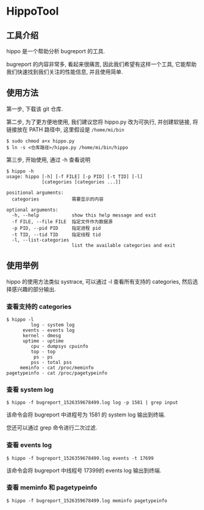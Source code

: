 # HippoTool

## 工具介绍

hippo 是一个帮助分析 bugreport 的工具. 

bugreport 的内容非常多, 看起来很痛苦, 因此我们希望有这样一个工具, 它能帮助我们快速找到我们关注的性能信息, 并且使用简单.

## 使用方法

第一步, 下载该 git 仓库.

第二步, 为了更方便地使用, 我们建议您将 hippo.py 改为可执行, 并创建软链接, 将链接放在 PATH 路径中, 这里假设是 `/home/mi/bin`

```
$ sudo chmod a+x hippo.py
$ ln -s <仓库路径>/hippo.py /home/mi/bin/hippo
```

第三步, 开始使用, 通过 -h 查看说明

```
$ hippo -h
usage: hippo [-h] [-f FILE] [-p PID] [-t TID] [-l]
             [categories [categories ...]]

positional arguments:
  categories            需要显示的内容

optional arguments:
  -h, --help            show this help message and exit
  -f FILE, --file FILE  指定文件作为数据源
  -p PID, --pid PID     指定进程 pid
  -t TID, --tid TID     指定线程 tid
  -l, --list-categories
                        list the available categories and exit
```

## 使用举例

hippo 的使用方法类似 systrace, 可以通过 -l 查看所有支持的 categories, 然后选择感兴趣的部分输出.

### 查看支持的 categories

```
$ hippo -l
         log - system log
      events - events log
      kernel - dmesg
      uptime - uptime
         cpu - dumpsys cpuinfo
         top - top
          ps - ps
         pss - total pss
     meminfo - cat /proc/meminfo
pagetypeinfo - cat /proc/pagetypeinfo
```

### 查看 system log

```
$ hippo -f bugreport_1526359678499.log log -p 1581 | grep input
```

该命令会将 bugreport 中进程号为 1581 的 system log 输出到终端. 

您还可以通过 grep 命令进行二次过滤.

### 查看 events log

```
$ hippo -f bugreport_1526359678499.log events -t 17699
```

该命令会将 bugreport 中线程号 17399的 events log 输出到终端.

### 查看 meminfo 和 pagetypeinfo

```
$ hippo -f bugreport_1526359678499.log meminfo pagetypeinfo
```
